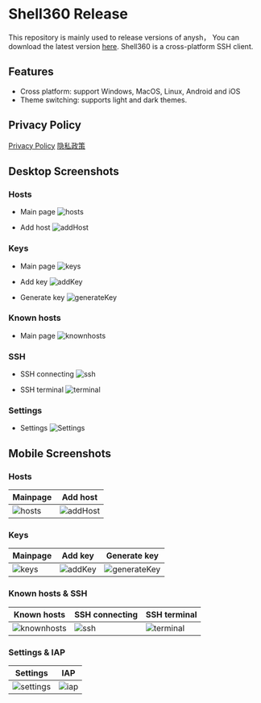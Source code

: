 # Shell360 Release

This repository is mainly used to release versions of anysh， You can download the latest version [here](https://github.com/shell360/release/releases). Shell360 is a cross-platform SSH client.

## Features

- Cross platform: support Windows, MacOS, Linux, Android and iOS
- Theme switching: supports light and dark themes.

## Privacy Policy

[Privacy Policy](./Privacy-Policy.md)
[隐私政策](./Privacy-Policy-zh_CN.md)

## Desktop Screenshots

### Hosts

- Main page
  ![hosts](./screenshots/desktop/hosts.png)

- Add host
  ![addHost](./screenshots/desktop/addHost.png)

### Keys

- Main page
  ![keys](./screenshots/desktop/keys.png)

- Add key
  ![addKey](./screenshots/desktop/addKey.png)

- Generate key
  ![generateKey](./screenshots/desktop/generateKey.png)

### Known hosts

- Main page
  ![knownhosts](./screenshots/desktop/knownhosts.png)

### SSH

- SSH connecting
  ![ssh](./screenshots/desktop/ssh.png)

- SSH terminal
  ![terminal](./screenshots/desktop/terminal.png)

### Settings

- Settings
  ![Settings](./screenshots/desktop/settings.png)

## Mobile Screenshots

### Hosts

| Mainpage                                 | Add host                                     |
| ---------------------------------------- | -------------------------------------------- |
| ![hosts](./screenshots/mobile/hosts.png) | ![addHost](./screenshots/mobile/addHost.png) |

### Keys

| Mainpage                               | Add key                                    | Generate key                                         |
| -------------------------------------- | ------------------------------------------ | ---------------------------------------------------- |
| ![keys](./screenshots/mobile/keys.png) | ![addKey](./screenshots/mobile/addKey.png) | ![generateKey](./screenshots/mobile/generateKey.png) |

### Known hosts & SSH

| Known hosts                                        | SSH connecting                       | SSH terminal                                   |
| -------------------------------------------------- | ------------------------------------ | ---------------------------------------------- |
| ![knownhosts](./screenshots/mobile/knownhosts.png) | ![ssh](./screenshots/mobile/ssh.png) | ![terminal](./screenshots/mobile/terminal.png) |

### Settings & IAP

| Settings                                       | IAP                                  |
| ---------------------------------------------- | ------------------------------------ |
| ![settings](./screenshots/mobile/settings.png) | ![iap](./screenshots/mobile/iap.png) |
